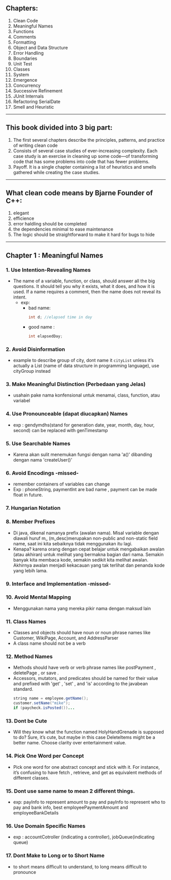 ## Chapters:
1. Clean Code
2. Meaningful Names
3. Functions
4. Comments
5. Formatting
6. Object and Data Structure
7. Error Handling
8. Boundaries
9. Unit Test
10. Classes
11. System
12. Emergence
13. Concurrency 
14. Successive Refinement
15. JUnit Internals
16. Refactoring SerialDate
17. Smell and Heuristic
---
## This book divided into 3 big part:
1. The first several chapters describe the principles, patterns, and practice of writing clean code
2. Consists of several case studies of ever-increasing complexity. Each case study is an exercise in cleaning up some code—of
transforming code that has some problems into code that has fewer problems.
3. Payoff. It is a single chapter containing a list of heuristics and smells gathered while creating the case studies.
---
## What clean code means by Bjarne Founder of C++:
1. elegant
2. efficience
3. error haldling should be completed
4. the dependencies minimal to ease maintenance
5. The logic should be straightforward to make it hard for bugs to hide
---
## Chapter 1 : Meaningful Names

### 1. Use Intention-Revealing Names
- The name of a variable, function, or class, should answer all the big questions. It should tell you why it exists, what it does, and how it is used. If a name requires a comment, then the name does not reveal its intent.
    - exp:
        - bad name: 
            ``` java 
            int d; //elapsed time in day 
            ```
        - good name : 
            ``` java
            int elapsedDay;
            ```
### 2. Avoid Disinformation
- example to describe group of city, dont name it ``` cityList ``` unless it’s actually a List (name of data structure in programming language), use cityGroup instead

### 3. Make Meaningful Distinction (Perbedaan yang Jelas)
- usahain pake nama konfensional untuk menamai, class, function, atau variabel
### 4. Use Pronounceable (dapat diucapkan) Names
- exp : gendymdhs(stand for generation date, year, month, day, hour, second) can be replaced with genTimestamp 
### 5. Use Searchable Names
- Karena akan sulit menemukan fungsi dengan nama 'a()' dibanding dengan nama 'createUser()'
### 6. Avoid Encodings -missed-
- remember containers of variables can change
- Exp : phoneString, paymentInt are bad name , payment can be made float in future.
### 7. Hungarian Notation
### 8. Member Prefixes
- Di java, dikenal namanya prefix (awalan nama). Misal variable dengan diawali huruf m_ (m_desc)merupakan non-public and non-static field name, saat ini kita sebaiknya tidak menggunakan itu lagi. 
- Kenapa? karena  orang dengan cepat belajar untuk mengabaikan awalan (atau akhiran) untuk melihat yang bermakna bagian dari nama. Semakin banyak kita membaca kode, semakin sedikit kita melihat awalan. Akhirnya awalan menjadi kekacauan yang tak terlihat dan penanda kode yang lebih lama.
### 9. Interface and Implementation -missed-
### 10. Avoid Mental Mapping
- Menggunakan nama yang mereka pikir nama dengan maksud lain
### 11. Class Names
- Classes and objects should have noun or noun phrase names like Customer, WikiPage, Account, and AddressParser
- A class name should not be a verb
### 12. Method Names
- Methods should have verb or verb phrase names like postPayment , deletePage , or save .
- Accessors, mutators, and predicates should be named for their value and prefixed with 'get' , 'set' , and 'is' according to the javabean standard.
    ``` java
    string name = employee.getName();
    customer.setName("mike");
    if (paycheck.isPosted())...
    ```
### 13. Dont be Cute
- Will they know what the function named HolyHandGrenade is supposed to do? Sure, it’s cute, but maybe in this case DeleteItems might be a better name. Choose clarity over entertainment value.
### 14. Pick One Word per Concept
- Pick one word for one abstract concept and stick with it. For instance, it’s confusing to have fetch , retrieve, and get as equivalent methods of different classes.
### 15. Dont use same name to mean 2 different things.
- exp: payInfo to represent amount to pay and payInfo to represent who to pay and bank info, best employeePaymentAmount and employeeBankDetails
### 16. Use Domain Specific Names
- exp : accountCotroller (indicating a controller), jobQueue(indicating queue)
### 17. Dont Make to Long or to Short Name
- to short means difficult to understand, to long means difficult to pronounce







